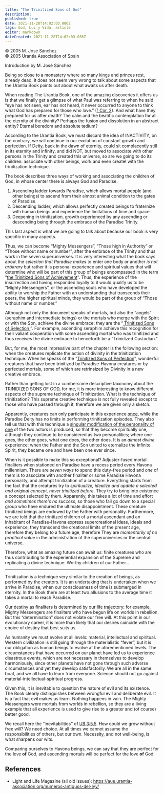 ```yaml
---
title: "The Trinitized Sons of God"
description: 
published: true
date: 2021-11-28T14:02:03.086Z
tags: God, Luz y Vida, article
editor: markdown
dateCreated: 2021-11-28T14:02:03.086Z
---
```


<p class="v-card v-sheet theme--light gray lighten-3 px-2">© 2005 M. José Sánchez<br>© 2005 Urantia Association of Spain</p>



Introduction by M. José Sánchez

Being so close to a monastery where so many kings and princes rest, already dead, it does not seem very wrong to talk about some aspects that the Urantia Book points out about what awaits us after death.

When reading The Urantia Book, one of the amazing discoveries it offers us is that we finally get a glimpse of what Paul was referring to when he said “eye has not seen, ear has not heard, it never occurred to anyone to think what God has prepared for those who love.” ([1 Cor. 2](/en/Bible/1_Corinthians/2)). And what have they prepared for us after death? The calm and the beatific contemplation for all the eternity of the divinity? Perhaps the fusion and dissolution in an abstract entity? Eternal boredom and absolute tedium?

According to the Urantia Book, we must discard the idea of INACTIVITY, on the contrary, we will continue in our evolution of constant growth and perfection. If Deity, back in the dawn of eternity, could sit complacently still in its eternity and infinity, and did NOT, but moved to associate with other persons in the Trinity and created this universe, so are we going to do its children: associate with other beings, work and even create! with the trinitization technique.

The book describes three ways of working and associating the children of God, in whose center there is always God and Paradise.

1. Ascending ladder towards Paradise, which allows mortal people (and other beings) to ascend from their almost animal condition to the gates of Paradise.
2. Descending ladder, which allows perfectly created beings to fraternize with human beings and experience the limitations of time and space.
3. Deepening in trinitization, growth experienced by any ascending or descending being through the embrace of the Paradise Trinity.

This last aspect is what we are going to talk about because our book is very specific in many aspects.

Thus, we can become “Mighty Messengers”, “Those high in Authority” or “Those without name or number”, after the embrace of the Trinity and thus work in the seven superuniverses. It is very interesting what the book says about the _selection that Paradise makes_ to enter one body or another _is not arbitrary_ but rather it is personal experience and spiritual values that will determine who will be part of this group of beings encompassed in the term “<ins>the Trinitized Sons of Achievement</ins>”. Thus, the experience of the insurrection and having responded loyally to it would qualify us to be “Mighty Messengers”, or the ascending souls who have developed the ability to worship the Father with an understanding that transcends their peers, the higher spiritual minds, they would be part of the group of “Those without name or number.”

Although not only the document speaks of mortals, but also the “angels” (seraphim and intermediate beings) or the mortals who merge with the Spirit or with the Son, achieve the divine embrace: they are the “<ins> Trinitized Sons of Selection </ins>”. For example, ascending seraphim achieve this recognition for their valiant cooperation with some ascending mortal who was trinitized and thus receives the divine embrace to henceforth be a ”Trinidized Custodian."

But, for me, the most impressive part of the chapter is the following section: when the creatures replicate the action of divinity in the trinitization technique. When he speaks of the “<ins>Trinitized Sons of Perfection</ins>”, wonderful creatures that have been trinitized by Paradise-Havona creatures or by perfected mortals, some of which are retrinsized by Divinity in a new creative embrace.

Rather than getting lost in a cumbersome descriptive taxonomy about the TRINIDIZED SONS OF GOD, for me, it is more interesting to know different aspects of the supreme technique of Trinitization. What is the technique of trinitization? This supreme creative technique is not fully revealed except to those who have passed through it, therefore we are given only a sketch.

Apparently, creatures can only participate in this experience <ins>once</ins>, while the Paradise Deity has no limits in performing trinitization episodes. They also tell us that with this technique a <ins>singular modification of the personality of one</ins> of the two actors is produced, so that they become spiritually one, although they continue to be considered as two personalities; where one goes, the other goes, what one does, the other does. It is an _almost divine_ experience: when the Father and the Son united to eternalize the Infinite Spirit, they became one and have been one ever since.

When is it possible to make this so exceptional? Adjuster-fused mortal finaliters when stationed on Paradise have a recess period every Havona millennium. There are _seven ways_ to spend this duty-free period and _one_ of them is to associate with another finaliter or some Paradise Havona personality, and attempt trinitization of a creature. Everything starts from the fact that the creatures try to _spiritualize, idealize and update a selected and original concept, never trinitized before_. They try to bring into existence a concept selected by them. Apparently, this takes a lot of time and effort _and sometimes there's no success_, so those who fail go down to a special group who have endured the ultimate disappointment. These creature trinitized beings are endowed by the Father with personality. Furthermore, we are told that the trinitized children of a mortal ascendant and an inhabitant of Paradise-Havona express supercreational ideas, ideals and experience, they transcend the creational limits of the present age, therefore they belong to a future age, therefore They are _momentarily of no practical value_ in the administration of the superuniverses or the central universe.

Therefore, what an amazing future can await us: finite creatures who are thus contributing to the experiential expansion of the Supreme and replicating a divine technique. Worthy children of our Father...

---

Trinitization is a technique very similar to the creation of beings, as performed by the creators. It is an undertaking that is undertaken when we arrive in Paradise, when our consciousness of time is submerged in eternity. In the Book there are at least two allusions to the average time it takes a mortal to reach Paradise.

Our destiny as finaliters is determined by our life trajectory: for example, Mighty Messengers are finaliters who have begun life on worlds in rebellion. But this “determination” does not violate our free will. At this point in our evolutionary career, it is more than likely that our desires coincide with the choice of destiny that best suits us.

As humanity we must evolve at all levels: material, intellectual and spiritual. Western civilization is still going through the materialistic “fever”, but it is our obligation as human beings to evolve at the aforementioned levels. The circumstances that have occurred on our planet have led us to experience disastrous events, which are not necessary in themselves to develop harmoniously, since other planets have not gone through such adverse circumstances and yet they develop satisfactorily. We are all in the same boat, and we all have to learn from everyone. Science should not go against material-intellectual-spiritual progress.

Given this, it is inevitable to question the nature of evil and its existence. The Book clearly distinguishes between wrongful evil and deliberate evil. It is a fact that evil makes us learn. Nothing happens in vain. The Mighty Messengers were mortals from worlds in rebellion, so they are a living example that all experience is used to give rise to a greater and (of course) better good.

We recall here the “inevitabilities” of [UB 3:5.5](/en/The_Urantia_Book/3#p5_5). How could we grow without free will? We need choice. At all times we cannot assume the responsibilities of others, but our own. Necessity, and not well-being, is what sharpens our wits.

Comparing ourselves to Havona beings, we can say that they are perfect for the love **of** God, and ascending mortals will be perfect for the love **of** God.

## References

- Light and Life Magazine (all old issues): https://aue.urantia-association.org/numeros-antiguos-del-lyv/

